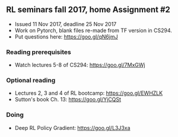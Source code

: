 ## RL seminars fall 2017, home Assignment #2
  - Issued 11 Nov 2017, deadline 25 Nov 2017
  - Work on Pytorch, blank files re-made from TF version in CS294.
  - Put questions here: https://goo.gl/qN6jmJ

### Reading prerequisites
- Watch lectures 5-8 of CS294: https://goo.gl/7MxGWj

### Optional reading
- Lectures 2, 3 and 4 of RL bootcamp: https://goo.gl/EWHZLK
- Sutton's book Ch. 13: https://goo.gl/YjCQSt

### Doing
- Deep RL Policy Gradient: https://goo.gl/L3J3xa